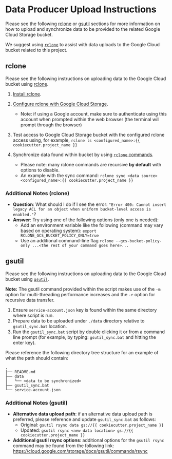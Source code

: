 # Data Producer Upload Instructions

Please see the following [rclone](#rclone) or [gsutil](#gsutil) sections for more information on how to upload and synchronize data to be provided to the related Google Cloud Storage bucket.

We suggest using [`rclone`](https://rclone.org) to assist with data uploads to the Google Cloud bucket related to this project.

## rclone

Please see the following instructions on uploading data to the Google Cloud bucket using [rclone](https://rclone.org/).

1. [Install rclone](https://rclone.org/install/).

1. [Configure rclone with Google Cloud Storage](https://rclone.org/googlecloudstorage/).

   - Note: if using a Google account, make sure to authenticate using this account when prompted within the web browser (the terminal will prompt through the browser)

1. Test access to Google Cloud Storage bucket with the configured rclone access using, for example, `rclone ls <configured_name>:{{ cookiecutter.project_name }}`

1. Synchronize data found within bucket by using [`rclone` commands](https://rclone.org/commands/).

   - Please note: many rclone commands are recursive __by default__ with options to disable.
   - An example with the sync command: `rclone sync <data source>  <configured_name>:{{ cookiecutter.project_name }}`

### Additional Notes (rclone)

- __Question__: What should I do if I see the error: `"Error 400: Cannot insert legacy ACL for an object when uniform bucket-level access is enabled."`?
- __Answer__: Try using one of the following options (only one is needed):
  - Add an environment variable like the following (command may vary based on operating system): `export RCLONE_GCS_BUCKET_POLICY_ONLY=true`
  - Use an additional command-line flag `rclone --gcs-bucket-policy-only ...<the rest of your command goes here>...`

## gsutil

Please see the following instructions on uploading data to the Google Cloud bucket using [`gsutil`](https://cloud.google.com/storage/docs/gsutil).

__Note:__ The gsutil command provided within the script makes use of the `-m` option for multi-threading performance increases and the `-r` option for recursive data transfer.

1. Ensure `service-account.json` key is found within the same directory where script is run.
1. Prepare data to be uploaded under `./data` directory relative to `gsutil_sync.bat` location.
1. Run the `gsutil_sync.bat` script by double clicking it or from a command line prompt (for example, by typing: `gsutil_sync.bat` and hitting the enter key).

Please reference the following directory tree structure for an example of what the path should contain:

```shell
.
├── README.md
├── data
│   └── <data to be synchronized>
├── gsutil_sync.bat
└── service-account.json
```

### Additional Notes (gsutil)

- __Alternative data upload path__: if an alternative data upload path is preferred, please reference and update `gsutil_sync.bat` as follows:
  - Original: `gsutil rsync data gs://{{ cookiecutter.project_name }}`
  - Updated: `gsutil rsync <new data location> gs://{{ cookiecutter.project_name }}`
- __Additional gsutil rsync options__: additional options for the `gsutil rsync` command may be found from the following link: <https://cloud.google.com/storage/docs/gsutil/commands/rsync>
